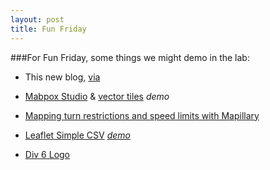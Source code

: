 ```yaml
---
layout: post
title: Fun Friday
---
```


###For Fun Friday, some things we might demo in the lab:

+ This new blog, [via](https://github.com/barryclark/jekyll-now#jekyll-now)

+ [Mabpox Studio](https://www.mapbox.com/mapbox-studio) & [vector tiles](https://www.mapbox.com/developers/vector-tiles/) *demo*

+ [Mapping turn restrictions and speed limits with Mapillary](https://www.mapbox.com/blog/mapillary-mapping/)

+ [Leaflet Simple CSV](http://blog.perrygeo.net/2013/09/30/leaflet-simple-csv/) [*demo*](http://slocountyfire.org/SLU13Ignitions/)

+ [Div 6 Logo](https://github.com/SLUGIS/logo)
